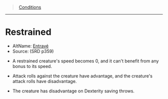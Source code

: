 ﻿---
!GenericItem
Name: Restrained
AltName: '[Entravé](hd_conditions_entrave.md)'
Source: (SRD p359)
Id: conditions_vo.md#restrained
ParentLink: conditions_vo.md#conditions
ParentName: Conditions
NameLevel: 1
Attributes: {}
---
> [Conditions](srd_conditions.md)

---

# Restrained

- AltName: [Entravé](hd_conditions_entrave.md)
- Source: (SRD p359)

* A restrained creature's speed becomes 0, and it can't benefit from any bonus to its speed.

* Attack rolls against the creature have advantage, and the creature's attack rolls have disadvantage.

* The creature has disadvantage on Dexterity saving throws.

